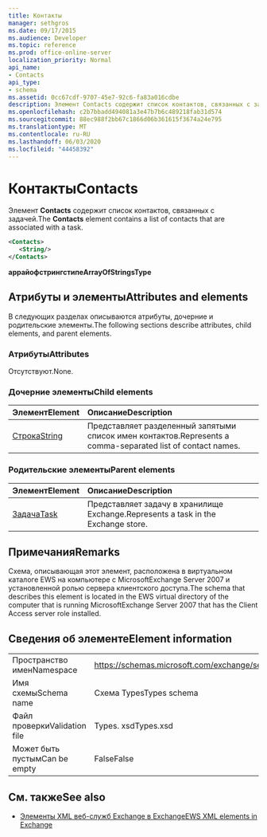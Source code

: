 ```yaml
---
title: Контакты
manager: sethgros
ms.date: 09/17/2015
ms.audience: Developer
ms.topic: reference
ms.prod: office-online-server
localization_priority: Normal
api_name:
- Contacts
api_type:
- schema
ms.assetid: 0cc67cdf-9707-45e7-92c6-fa83a016cdbe
description: Элемент Contacts содержит список контактов, связанных с задачей.
ms.openlocfilehash: c2b7bbadd494081a3e47b7b6c489218fab31d574
ms.sourcegitcommit: 88ec988f2bb67c1866d06b361615f3674a24e795
ms.translationtype: MT
ms.contentlocale: ru-RU
ms.lasthandoff: 06/03/2020
ms.locfileid: "44458392"
---
```

# <a name="contacts"></a><span data-ttu-id="b3986-103">Контакты</span><span class="sxs-lookup"><span data-stu-id="b3986-103">Contacts</span></span>

<span data-ttu-id="b3986-104">Элемент **Contacts** содержит список контактов, связанных с задачей.</span><span class="sxs-lookup"><span data-stu-id="b3986-104">The **Contacts** element contains a list of contacts that are associated with a task.</span></span> 
  
```xml
<Contacts>
   <String/>
</Contacts>
```

 <span data-ttu-id="b3986-105">**аррайофстрингстипе**</span><span class="sxs-lookup"><span data-stu-id="b3986-105">**ArrayOfStringsType**</span></span>
## <a name="attributes-and-elements"></a><span data-ttu-id="b3986-106">Атрибуты и элементы</span><span class="sxs-lookup"><span data-stu-id="b3986-106">Attributes and elements</span></span>

<span data-ttu-id="b3986-107">В следующих разделах описываются атрибуты, дочерние и родительские элементы.</span><span class="sxs-lookup"><span data-stu-id="b3986-107">The following sections describe attributes, child elements, and parent elements.</span></span>
  
### <a name="attributes"></a><span data-ttu-id="b3986-108">Атрибуты</span><span class="sxs-lookup"><span data-stu-id="b3986-108">Attributes</span></span>

<span data-ttu-id="b3986-109">Отсутствуют.</span><span class="sxs-lookup"><span data-stu-id="b3986-109">None.</span></span>
  
### <a name="child-elements"></a><span data-ttu-id="b3986-110">Дочерние элементы</span><span class="sxs-lookup"><span data-stu-id="b3986-110">Child elements</span></span>

|<span data-ttu-id="b3986-111">**Элемент**</span><span class="sxs-lookup"><span data-stu-id="b3986-111">**Element**</span></span>|<span data-ttu-id="b3986-112">**Описание**</span><span class="sxs-lookup"><span data-stu-id="b3986-112">**Description**</span></span>|
|:-----|:-----|
|[<span data-ttu-id="b3986-113">Строка</span><span class="sxs-lookup"><span data-stu-id="b3986-113">String</span></span>](string.md) <br/> |<span data-ttu-id="b3986-114">Представляет разделенный запятыми список имен контактов.</span><span class="sxs-lookup"><span data-stu-id="b3986-114">Represents a comma-separated list of contact names.</span></span>  <br/> |
   
### <a name="parent-elements"></a><span data-ttu-id="b3986-115">Родительские элементы</span><span class="sxs-lookup"><span data-stu-id="b3986-115">Parent elements</span></span>

|<span data-ttu-id="b3986-116">**Элемент**</span><span class="sxs-lookup"><span data-stu-id="b3986-116">**Element**</span></span>|<span data-ttu-id="b3986-117">**Описание**</span><span class="sxs-lookup"><span data-stu-id="b3986-117">**Description**</span></span>|
|:-----|:-----|
|[<span data-ttu-id="b3986-118">Задача</span><span class="sxs-lookup"><span data-stu-id="b3986-118">Task</span></span>](task.md) <br/> |<span data-ttu-id="b3986-119">Представляет задачу в хранилище Exchange.</span><span class="sxs-lookup"><span data-stu-id="b3986-119">Represents a task in the Exchange store.</span></span>  <br/> |
   
## <a name="remarks"></a><span data-ttu-id="b3986-120">Примечания</span><span class="sxs-lookup"><span data-stu-id="b3986-120">Remarks</span></span>

<span data-ttu-id="b3986-121">Схема, описывающая этот элемент, расположена в виртуальном каталоге EWS на компьютере с MicrosoftExchange Server 2007 и установленной ролью сервера клиентского доступа.</span><span class="sxs-lookup"><span data-stu-id="b3986-121">The schema that describes this element is located in the EWS virtual directory of the computer that is running MicrosoftExchange Server 2007 that has the Client Access server role installed.</span></span>
  
## <a name="element-information"></a><span data-ttu-id="b3986-122">Сведения об элементе</span><span class="sxs-lookup"><span data-stu-id="b3986-122">Element information</span></span>

|||
|:-----|:-----|
|<span data-ttu-id="b3986-123">Пространство имен</span><span class="sxs-lookup"><span data-stu-id="b3986-123">Namespace</span></span>  <br/> |https://schemas.microsoft.com/exchange/services/2006/types  <br/> |
|<span data-ttu-id="b3986-124">Имя схемы</span><span class="sxs-lookup"><span data-stu-id="b3986-124">Schema name</span></span>  <br/> |<span data-ttu-id="b3986-125">Схема Types</span><span class="sxs-lookup"><span data-stu-id="b3986-125">Types schema</span></span>  <br/> |
|<span data-ttu-id="b3986-126">Файл проверки</span><span class="sxs-lookup"><span data-stu-id="b3986-126">Validation file</span></span>  <br/> |<span data-ttu-id="b3986-127">Types. xsd</span><span class="sxs-lookup"><span data-stu-id="b3986-127">Types.xsd</span></span>  <br/> |
|<span data-ttu-id="b3986-128">Может быть пустым</span><span class="sxs-lookup"><span data-stu-id="b3986-128">Can be empty</span></span>  <br/> |<span data-ttu-id="b3986-129">False</span><span class="sxs-lookup"><span data-stu-id="b3986-129">False</span></span>  <br/> |
   
## <a name="see-also"></a><span data-ttu-id="b3986-130">См. также</span><span class="sxs-lookup"><span data-stu-id="b3986-130">See also</span></span>



- [<span data-ttu-id="b3986-131">Элементы XML веб-служб Exchange в Exchange</span><span class="sxs-lookup"><span data-stu-id="b3986-131">EWS XML elements in Exchange</span></span>](ews-xml-elements-in-exchange.md)

